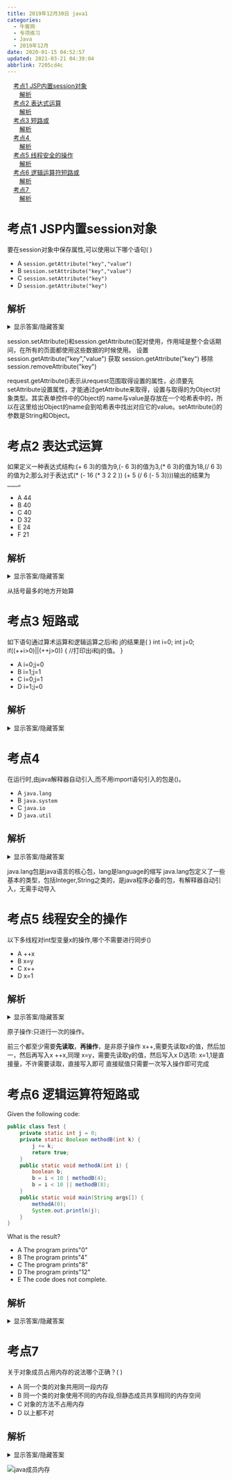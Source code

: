 ```yaml
---
title: 2019年12月30日 java1
categories: 
  - 牛客网
  - 专项练习
  - Java
  - 2019年12月
date: 2020-01-15 04:52:57
updated: 2021-03-21 04:39:04
abbrlink: 7205cd4c
---
```

<div id='my_toc'><a href="/exam/7205cd4c/#考点1-JSP内置session对象" class="header_1">考点1 JSP内置session对象</a>&nbsp;<br><a href="/exam/7205cd4c/#解析" class="header_2">解析</a>&nbsp;<br><a href="/exam/7205cd4c/#考点2-表达式运算" class="header_1">考点2 表达式运算</a>&nbsp;<br><a href="/exam/7205cd4c/#解析" class="header_2">解析</a>&nbsp;<br><a href="/exam/7205cd4c/#考点3-短路或" class="header_1">考点3 短路或</a>&nbsp;<br><a href="/exam/7205cd4c/#解析" class="header_2">解析</a>&nbsp;<br><a href="/exam/7205cd4c/#考点4" class="header_1">考点4 </a>&nbsp;<br><a href="/exam/7205cd4c/#解析" class="header_2">解析</a>&nbsp;<br><a href="/exam/7205cd4c/#考点5-线程安全的操作" class="header_1">考点5 线程安全的操作</a>&nbsp;<br><a href="/exam/7205cd4c/#解析" class="header_2">解析</a>&nbsp;<br><a href="/exam/7205cd4c/#考点6-逻辑运算符短路或" class="header_1">考点6 逻辑运算符短路或</a>&nbsp;<br><a href="/exam/7205cd4c/#解析" class="header_2">解析</a>&nbsp;<br><a href="/exam/7205cd4c/#考点7" class="header_1">考点7 </a>&nbsp;<br><a href="/exam/7205cd4c/#解析" class="header_2">解析</a>&nbsp;<br></div>
<style>.header_1{margin-left: 1em;}.header_2{margin-left: 2em;}.header_3{margin-left: 3em;}.header_4{margin-left: 4em;}.header_5{margin-left: 5em;}.header_6{margin-left: 6em;}</style>
<!--more-->
<script>if (navigator.platform.search('arm')==-1){document.getElementById('my_toc').style.display = 'none';}var e,p = document.getElementsByTagName('p');while (p.length>0) {e = p[0];e.parentElement.removeChild(e);}</script>

<!--end-->

# 考点1 JSP内置session对象
要在session对象中保存属性,可以使用以下哪个语句(      )
- A `session.getAttribute("key","value")`
- B `session.setAttribute("key","value")`
- C `session.setAttribute("key")`
- D `session.getAttribute("key")`

## 解析
<details><summary>显示答案/隐藏答案</summary>正确答案: B</details>

session.setAttribute()和session.getAttribute()配对使用，作用域是整个会话期间，在所有的页面都使用这些数据的时候使用。
设置
session.getAttribute("key","value")
获取
session.getAttribute("key")
移除
session.removeAttribute("key")

request.getAttribute()表示从request范围取得设置的属性，必须要先setAttribute设置属性，才能通过getAttribute来取得，设置与取得的为Object对象类型。其实表单控件中的Object的 name与value是存放在一个哈希表中的，所以在这里给出Object的name会到哈希表中找出对应它的value。setAttribute()的参数是String和Object。

# 考点2 表达式运算
如果定义一种表达式结构:(+ 6 3)的值为9,(- 6 3)的值为3,(* 6 3)的值为18,(/ 6 3)的值为2;那么对于表达式(* (- 16 (* 3 2 2 )) (+ 5 (/ 6 (- 5 3))))输出的结果为____。
- A 44
- B 40
- C 40
- D 32
- E 24
- F 21

## 解析
<details><summary>显示答案/隐藏答案</summary>正确答案: D</details>

从括号最多的地方开始算

# 考点3 短路或
如下语句通过算术运算和逻辑运算之后i和 j的结果是( ) 
int i=0;
int j=0;
if((++i>0)||(++j>0))
{
//打印出i和j的值。
}
- A i=0;j=0
- B i=1;j=1
- C i=0;j=1
- D i=1;j=0

## 解析
<details><summary>显示答案/隐藏答案</summary>正确答案: D</details>


# 考点4 
在运行时,由java解释器自动引入,而不用import语句引入的包是()。
- A `java.lang`
- B `java.system`
- C `java.io`
- D `java.util`

## 解析
<details><summary>显示答案/隐藏答案</summary>正确答案: A</details>

java.lang包是java语言的核心包，lang是language的缩写
java.lang包定义了一些基本的类型，包括Integer,String之类的，是java程序必备的包，有解释器自动引入，无需手动导入


# 考点5 线程安全的操作
以下多线程对int型变量x的操作,哪个不需要进行同步()
- A ++x
- B x=y
- C x++
- D x=1

## 解析
<details><summary>显示答案/隐藏答案</summary>正确答案: D</details>

原子操作:只进行一次的操作。

前三个都至少需要**先读取**，**再操作**，是非原子操作
x++,需要先读取x的值，然后加一，然后再写入x
++x,同理
x=y，需要先读取y的值，然后写入x
D选项:
x=1,1是直接量，不许需要读取，直接写入即可
直接赋值只需要一次写入操作即可完成


# 考点6 逻辑运算符短路或
Given the following code:
```java
public class Test {
    private static int j = 0;
    private static Boolean methodB(int k) {
        j += k;
        return true;
    }
    public static void methodA(int i) {
        boolean b;
        b = i < 10 | methodB(4);
        b = i < 10 || methodB(8);
    }
    public static void main(String args[]) {
        methodA(0);
        System.out.println(j);
    }
}
```
What is the result?
- A The program prints"0"
- B The program prints"4"
- C The program prints"8"
- D The program prints"12"
- E The code does not complete.

## 解析
<details><summary>显示答案/隐藏答案</summary>正确答案: B</details>


# 考点7 
关于对象成员占用内存的说法哪个正确？( )
- A 同一个类的对象共用同一段内存
- B 同一个类的对象使用不同的内存段,但静态成员共享相同的内存空间
- C 对象的方法不占用内存
- D 以上都不对

## 解析
<details><summary>显示答案/隐藏答案</summary>正确答案: B</details>

![java成员内存](https://uploadfiles.nowcoder.com/images/20170928/6947119_1506597426551_C616C50E6EC7C120A5C060F65822D6FA)
